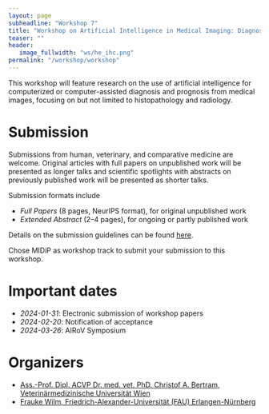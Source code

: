 ```yaml
---
layout: page
subheadline: "Workshop 7"
title: "Workshop on Artificial Intelligence in Medical Imaging: Diagnostic and Prognostic Perspectives (MIDiP)"
teaser: ""
header:
   image_fullwidth: "ws/he_ihc.png"
permalink: "/workshop/workshop"
---
```




This workshop will feature research on the use of artificial intelligence for computerized or 
computer-assisted diagnosis and prognosis from medical images, focusing on but not limited to 
histopathology and radiology. 

# Submission
Submissions from human, veterinary, and comparative medicine are 
welcome. Original articles with full papers on unpublished work will be presented as longer 
talks and scientific spotlights with abstracts on previously published work will be presented as 
shorter talks. 

Submission formats include 
* *Full Papers* (8 pages, NeurIPS format), for original unpublished work
* *Extended Abstract* (2–4 pages), for ongoing or partly published work

Details on the submission guidelines can be found [here](https://airov.at/cfp/).

Chose MIDiP as workshop track to submit your submission to this workshop. 

# Important dates
* *2024-01-31*: Electronic submission of workshop papers
* *2024-02-20*: Notification of acceptance
* *2024-03-26*: AIRoV Symposium


# Organizers
* [Ass.-Prof. Dipl. ACVP Dr. med. vet. PhD. Christof A. Bertram, Veterinärmedizinische Universität Wien](https://vetdoc.vu-wien.ac.at/vetdoc/suche.person_uebersicht?sprache_in=de&menue_id_in=101&id_in=4782)
* [Frauke Wilm, Friedrich-Alexander-Universität (FAU) Erlangen-Nürnberg](https://www.aimi.tf.fau.de/person/frauke-wilm/) 